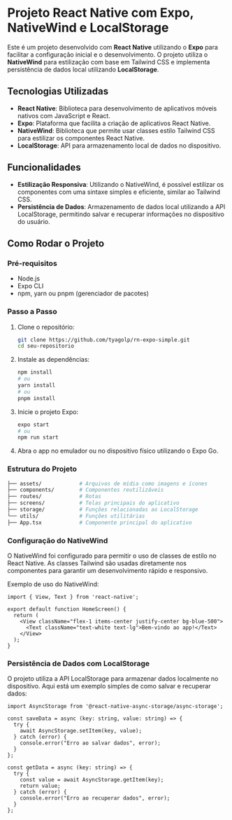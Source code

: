 # Projeto React Native com Expo, NativeWind e LocalStorage

Este é um projeto desenvolvido com **React Native** utilizando o **Expo** para facilitar a configuração inicial e o desenvolvimento. O projeto utiliza o **NativeWind** para estilização com base em Tailwind CSS e implementa persistência de dados local utilizando **LocalStorage**.

## Tecnologias Utilizadas

- **React Native**: Biblioteca para desenvolvimento de aplicativos móveis nativos com JavaScript e React.
- **Expo**: Plataforma que facilita a criação de aplicativos React Native.
- **NativeWind**: Biblioteca que permite usar classes estilo Tailwind CSS para estilizar os componentes React Native.
- **LocalStorage**: API para armazenamento local de dados no dispositivo.

## Funcionalidades

- **Estilização Responsiva**: Utilizando o NativeWind, é possível estilizar os componentes com uma sintaxe simples e eficiente, similar ao Tailwind CSS.
- **Persistência de Dados**: Armazenamento de dados local utilizando a API LocalStorage, permitindo salvar e recuperar informações no dispositivo do usuário.

## Como Rodar o Projeto

### Pré-requisitos

- Node.js
- Expo CLI
- npm, yarn ou pnpm (gerenciador de pacotes)

### Passo a Passo

1. Clone o repositório:
   ```bash
   git clone https://github.com/tyagolp/rn-expo-simple.git
   cd seu-repositorio
   ```

2. Instale as dependências:
   ```bash
   npm install
   # ou
   yarn install
   # ou
   pnpm install
   ```

3. Inicie o projeto Expo:
   ```bash
   expo start
   # ou
   npm run start
   ```

4. Abra o app no emulador ou no dispositivo físico utilizando o Expo Go.

### Estrutura do Projeto

```bash
├── assets/            # Arquivos de mídia como imagens e ícones
├── components/        # Componentes reutilizáveis
├── routes/            # Rotas
├── screens/           # Telas principais do aplicativo
├── storage/           # Funções relacionadas ao LocalStorage
└── utils/             # Funções utilitárias
├── App.tsx            # Componente principal do aplicativo
```

### Configuração do NativeWind

O NativeWind foi configurado para permitir o uso de classes de estilo no React Native. As classes Tailwind são usadas diretamente nos componentes para garantir um desenvolvimento rápido e responsivo.

Exemplo de uso do NativeWind:

```tsx
import { View, Text } from 'react-native';

export default function HomeScreen() {
  return (
    <View className="flex-1 items-center justify-center bg-blue-500">
      <Text className="text-white text-lg">Bem-vindo ao app!</Text>
    </View>
  );
}
```

### Persistência de Dados com LocalStorage

O projeto utiliza a API LocalStorage para armazenar dados localmente no dispositivo. Aqui está um exemplo simples de como salvar e recuperar dados:

```tsx
import AsyncStorage from '@react-native-async-storage/async-storage';

const saveData = async (key: string, value: string) => {
  try {
    await AsyncStorage.setItem(key, value);
  } catch (error) {
    console.error("Erro ao salvar dados", error);
  }
};

const getData = async (key: string) => {
  try {
    const value = await AsyncStorage.getItem(key);
    return value;
  } catch (error) {
    console.error("Erro ao recuperar dados", error);
  }
};
```